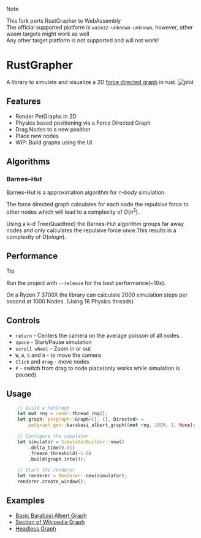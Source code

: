 >[!NOTE]
> This fork ports RustGrapher to WebAssembly  
> The official supported platform is `wasm32-unknown-unknown`, however, other wasm targets might work as well  
> Any other target platform is not supported and will not work!

# RustGrapher

A library to simulate and visualize a 2D [force directed graph](https://en.wikipedia.org/wiki/Force-directed_graph_drawing) in rust.
![plot](./example_images/example.gif)

## Features

- Render PetGraphs in 2D
- Physics based positioning via a Force Directed Graph
- Drag Nodes to a new position
- Place new nodes
- WIP: Build graphs using the UI

## Algorithms

### Barnes–Hut

Barnes-Hut is a approximation algorithm for n-body simulation.

The force directed graph calculates for each node the repulsive force to other nodes which will lead to a complexity of $O(n^2)$.

Using a k-d Tree(Quadtree) the Barnes-Hut algorithm groups far away nodes and only calculates the repulsive force once.This results in a complexity of $O(nlogn)$.

## Performance

> [!TIP]
> Run the project with `--release` for the best performance(~10x).

On a Ryzen 7 3700X the library can calculate 2000 simulation steps per second at 1000 Nodes. (Using 16 Physics threads)

## Controls

- `return` - Centers the camera on the average poisson of all nodes.
- `space` - Start/Pause simulation
- `scroll wheel` - Zoom in or out
- `W`, `A`, `S` and `D` - to move the camera
- `Click` and `drag` - move nodes
- `P` - switch from drag to node place(only works while simulation is paused)

## Usage

```rust
    // Build a PetGraph
    let mut rng = rand::thread_rng();
    let graph: petgraph::Graph<(), (), Directed> =
        petgraph_gen::barabasi_albert_graph(&mut rng, 1000, 1, None);

    // Configure the simulator
    let simulator = SimulatorBuilder::new()
        .delta_time(0.01)
        .freeze_threshold(-1.0)
        .build(graph.into());

    // Start the renderer
    let renderer = Renderer::new(simulator);
    renderer.create_window();
```

## Examples

- [Basic Barabasi Albert Graph](examples/basic.rs)
- [Section of Wikipedia Graph](examples/wikipedia.rs)
- [Headless Graph](examples/headless.rs)
